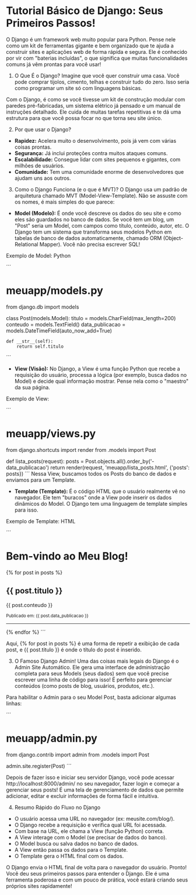 # Tutorial Básico de Django: Seus Primeiros Passos!
O Django é um framework web muito popular para Python. Pense nele como um kit de ferramentas gigante e bem organizado que te ajuda a construir sites e aplicações web de forma rápida e segura. Ele é conhecido por vir com "baterias incluídas", o que significa que muitas funcionalidades comuns já vêm prontas para você usar!

1. O Que É o Django?
Imagine que você quer construir uma casa. Você pode comprar tijolos, cimento, telhas e construir tudo do zero. Isso seria como programar um site só com linguagens básicas.

Com o Django, é como se você tivesse um kit de construção modular com paredes pré-fabricadas, um sistema elétrico já pensado e um manual de instruções detalhado. Ele cuida de muitas tarefas repetitivas e te dá uma estrutura para que você possa focar no que torna seu site único.

2. Por que usar o Django?

- **Rapidez:** Acelera muito o desenvolvimento, pois já vem com várias coisas prontas.
- **Segurança:** Já inclui proteções contra muitos ataques comuns.
- **Escalabilidade:** Consegue lidar com sites pequenos e gigantes, com milhões de usuários.
- **Comunidade:** Tem uma comunidade enorme de desenvolvedores que ajudam uns aos outros.

3. Como o Django Funciona (e o que é MVT)?
O Django usa um padrão de arquitetura chamado MVT (Model-View-Template). Não se assuste com os nomes, é mais simples do que parece:

- **Model (Modelo):** É onde você descreve os dados do seu site e como eles são guardados no banco de dados. Se você tem um blog, um "Post" seria um Model, com campos como título, conteúdo, autor, etc. O Django tem um sistema que transforma seus modelos Python em tabelas de banco de dados automaticamente, chamado ORM (Object-Relational Mapper). Você não precisa escrever SQL!

Exemplo de Model:
Python

´´´
# meuapp/models.py
from django.db import models

class Post(models.Model):
    titulo = models.CharField(max_length=200)
    conteudo = models.TextField()
    data_publicacao = models.DateTimeField(auto_now_add=True)

    def __str__(self):
        return self.titulo

´´´
- **View (Visão):** No Django, a View é uma função Python que recebe a requisição do usuário, processa a lógica (por exemplo, busca dados no Model) e decide qual informação mostrar. Pense nela como o "maestro" da sua página.

Exemplo de View:


´´´
# meuapp/views.py
from django.shortcuts import render
from .models import Post

def lista_posts(request):
    posts = Post.objects.all().order_by('-data_publicacao')
    return render(request, 'meuapp/lista_posts.html', {'posts': posts})
´´´
Nessa View, buscamos todos os Posts do banco de dados e enviamos para um Template.

- **Template (Template):** É o código HTML que o usuário realmente vê no navegador. Ele tem "buracos" onde a View pode inserir os dados dinâmicos do Model. O Django tem uma linguagem de template simples para isso.

Exemplo de Template:
HTML

´´´
<!DOCTYPE html>
<html>
<head>
    <title>Meu Blog</title>
</head>
<body>
    <h1>Bem-vindo ao Meu Blog!</h1>
    {% for post in posts %}
        <h2>{{ post.titulo }}</h2>
        <p>{{ post.conteudo }}</p>
        <small>Publicado em: {{ post.data_publicacao }}</small>
        <hr>
    {% endfor %}
</body>
</html>
´´´

Aqui, {% for post in posts %} é uma forma de repetir a exibição de cada post, e {{ post.titulo }} é onde o título do post é inserido.

3. O Famoso Django Admin!
Uma das coisas mais legais do Django é o Admin Site Automático. Ele gera uma interface de administração completa para seus Models (seus dados) sem que você precise escrever uma linha de código para isso! É perfeito para gerenciar conteúdos (como posts de blog, usuários, produtos, etc.).

Para habilitar o Admin para o seu Model Post, basta adicionar algumas linhas:

´´´
# meuapp/admin.py
from django.contrib import admin
from .models import Post

admin.site.register(Post)
´´´

Depois de fazer isso e iniciar seu servidor Django, você pode acessar http://localhost:8000/admin/ no seu navegador, fazer login e começar a gerenciar seus posts! É uma tela de gerenciamento de dados que permite adicionar, editar e excluir informações de forma fácil e intuitiva.

4. Resumo Rápido do Fluxo no Django
- O usuário acessa uma URL no navegador (ex: meusite.com/blog/).
- O Django recebe a requisição e verifica qual URL foi acessada.
- Com base na URL, ele chama a View (função Python) correta.
- A View interage com o Model (se precisar de dados do banco).
- O Model busca ou salva dados no banco de dados.
- A View então passa os dados para o Template.
- O Template gera o HTML final com os dados.

O Django envia o HTML final de volta para o navegador do usuário.
Pronto! Você deu seus primeiros passos para entender o Django. Ele é uma ferramenta poderosa e com um pouco de prática, você estará criando seus próprios sites rapidamente!